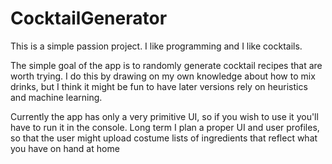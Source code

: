 # CocktailGenerator

This is a simple passion project. I like programming and I like cocktails.

The simple goal of the app is to randomly generate cocktail recipes that are worth trying. I do this by drawing on my own knowledge about how to mix drinks, but I think it might be fun to have later versions rely on heuristics and machine learning. 

Currently the app has only a very primitive UI, so if you wish to use it you'll have to run it in the console. Long term I plan a proper UI and user profiles, so that the user might upload costume lists of ingredients that reflect what you have on hand at home

